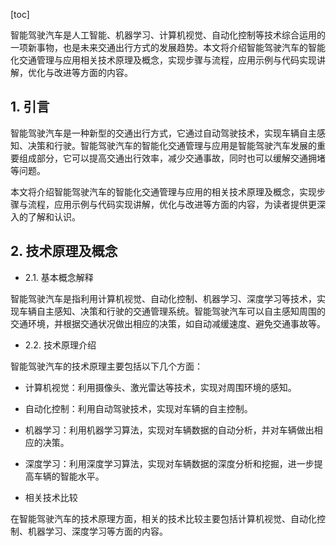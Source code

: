 
[toc]                    
                
                
智能驾驶汽车是人工智能、机器学习、计算机视觉、自动化控制等技术综合运用的一项新事物，也是未来交通出行方式的发展趋势。本文将介绍智能驾驶汽车的智能化交通管理与应用相关技术原理及概念，实现步骤与流程，应用示例与代码实现讲解，优化与改进等方面的内容。

## 1. 引言

智能驾驶汽车是一种新型的交通出行方式，它通过自动驾驶技术，实现车辆自主感知、决策和行驶。智能驾驶汽车的智能化交通管理与应用是智能驾驶汽车发展的重要组成部分，它可以提高交通出行效率，减少交通事故，同时也可以缓解交通拥堵等问题。

本文将介绍智能驾驶汽车的智能化交通管理与应用的相关技术原理及概念，实现步骤与流程，应用示例与代码实现讲解，优化与改进等方面的内容，为读者提供更深入的了解和认识。

## 2. 技术原理及概念

- 2.1. 基本概念解释

智能驾驶汽车是指利用计算机视觉、自动化控制、机器学习、深度学习等技术，实现车辆自主感知、决策和行驶的交通管理系统。智能驾驶汽车可以自主感知周围的交通环境，并根据交通状况做出相应的决策，如自动减缓速度、避免交通事故等。

- 2.2. 技术原理介绍

智能驾驶汽车的技术原理主要包括以下几个方面：

- 计算机视觉：利用摄像头、激光雷达等技术，实现对周围环境的感知。
- 自动化控制：利用自动驾驶技术，实现对车辆的自主控制。
- 机器学习：利用机器学习算法，实现对车辆数据的自动分析，并对车辆做出相应的决策。
- 深度学习：利用深度学习算法，实现对车辆数据的深度分析和挖掘，进一步提高车辆的智能水平。

- 相关技术比较

在智能驾驶汽车的技术原理方面，相关的技术比较主要包括计算机视觉、自动化控制、机器学习、深度学习等方面的内容。


